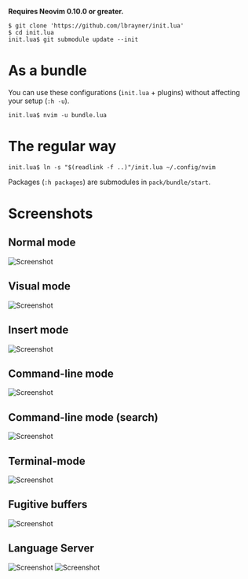 **Requires Neovim 0.10.0 or greater.**

```
$ git clone 'https://github.com/lbrayner/init.lua'
$ cd init.lua
init.lua$ git submodule update --init
```

# As a bundle

You can use these configurations (`init.lua` + plugins) without affecting your
setup (`:h -u`).

```
init.lua$ nvim -u bundle.lua
```

# The regular way

```
init.lua$ ln -s "$(readlink -f ..)"/init.lua ~/.config/nvim
```

Packages (`:h packages`) are submodules in `pack/bundle/start`.

# Screenshots

## Normal mode

![Screenshot](https://user-images.githubusercontent.com/5733531/278879863-8b28ff16-074f-4a5b-a2cf-d8ffb3f3bb4f.png)

## Visual mode

![Screenshot](https://user-images.githubusercontent.com/5733531/277468644-6206d0d8-bff0-4d0b-ac4a-09f6562f5128.png)

## Insert mode

![Screenshot](https://user-images.githubusercontent.com/5733531/277468649-2664962d-8d64-41b9-b35c-9c055e21c196.png)

## Command-line mode

![Screenshot](https://user-images.githubusercontent.com/5733531/277468645-26d2ac22-5340-49b2-8c0c-526c9e139f4c.png)

## Command-line mode (search)

![Screenshot](https://user-images.githubusercontent.com/5733531/277468641-48804bb7-0e0f-4adc-a051-cd56b9fddc71.png)

## Terminal-mode

![Screenshot](https://user-images.githubusercontent.com/5733531/277469194-36532403-e079-416d-b47f-10416a07a6bb.png)

## Fugitive buffers

![Screenshot](https://user-images.githubusercontent.com/5733531/278879467-9280913e-070c-421f-995d-06af1f8cced0.png)

## Language Server

![Screenshot](https://user-images.githubusercontent.com/5733531/278879472-f870d669-7353-4f84-b196-40e16a4462b1.png)
![Screenshot](https://user-images.githubusercontent.com/5733531/278879470-f1acba2a-1b80-4582-9b5e-ede43ee24772.png)
